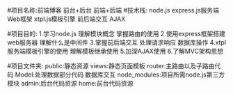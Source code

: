 #项目名称:前端博客 前台+后台 前端+后端
#技术栈:
node.js  express.js服务端Web框架  xtpl.js模板引擎 前后端交互 AJAX

#项目目的:
1.学习node.js 理解模块概念 掌握路由的使用
2.使用express框架搭建web服务器 理解什么是中间件
3.掌握前后端交互 处理请求响应 数据库操作
4.xtpl服务端模板引擎的使用 理解模板继承使用
5.加深AJAX使用
6.了解MVC架构思想

#项目文件夹:
public:静态资源
views:静态页面模板
router:主路由以及子路由代码
Model:处理数据部分代码 数据库交互
node_modules:项目所需node.js第三方模块
admin:后台代码资源
home:前台代码资源

